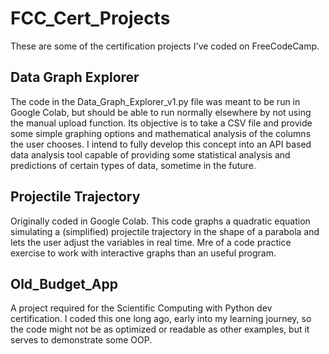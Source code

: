 # FCC_Cert_Projects
These are some of the certification projects I've coded on FreeCodeCamp.
## Data Graph Explorer
The code in the Data_Graph_Explorer_v1.py file was meant to be run in Google Colab, but should be able to run normally elsewhere by not using the manual upload function.
Its objective is to take a CSV file and provide some simple graphing options and mathematical analysis of the columns the user chooses.
I intend to fully develop this concept into an API based data analysis tool capable of providing some statistical analysis and predictions of certain types of data, sometime in the future.

## Projectile Trajectory
Originally coded in Google Colab. This code graphs a quadratic equation simulating a (simplified) projectile trajectory in the shape of a parabola and lets the user adjust the variables in real time.
Mre of a code practice exercise to work with interactive graphs than an useful program.

## Old_Budget_App
A project required for the Scientific Computing with Python dev certification. I coded this one long ago, early into my learning journey, so the code might not be as optimized or readable as other examples, but it serves to demonstrate some OOP.
